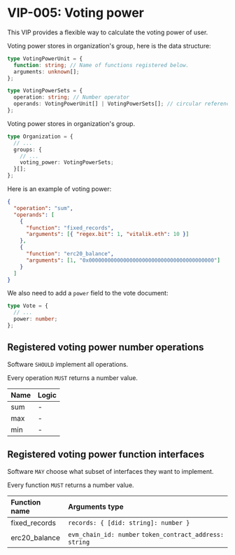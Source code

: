 # VIP-005: Voting power

This VIP provides a flexible way to calculate the voting power of user.

Voting power stores in organization's group, here is the data structure:

```ts
type VotingPowerUnit = {
  function: string; // Name of functions registered below.
  arguments: unknown[];
};

type VotingPowerSets = {
  operation: string; // Number operator
  operands: VotingPowerUnit[] | VotingPowerSets[]; // circular reference structure
};
```

Voting power stores in organization's group.

```ts
type Organization = {
  // ...
  groups: {
    // ...
    voting_power: VotingPowerSets;
  }[];
};
```

Here is an example of voting power:

```json
{
  "operation": "sum",
  "operands": [
    {
      "function": "fixed_records",
      "arguments": [{ "regex.bit": 1, "vitalik.eth": 10 }]
    },
    {
      "function": "erc20_balance",
      "arguments": [1, "0x0000000000000000000000000000000000000000"]
    }
  ]
}
```

We also need to add a `power` field to the vote document:

```ts
type Vote = {
  // ...
  power: number;
};
```

## Registered voting power number operations

Software `SHOULD` implement all operations.

Every operation `MUST` returns a number value.

| Name | Logic |
| :--- | :---- |
| sum  | -     |
| max  | -     |
| min  | -     |

## Registered voting power function interfaces

Software `MAY` choose what subset of interfaces they want to implement.

Every function `MUST` returns a number value.

| Function name | Arguments type                                          |
| :------------ | :------------------------------------------------------ |
| fixed_records | `records: { [did: string]: number }`                    |
| erc20_balance | `evm_chain_id: number` `token_contract_address: string` |
